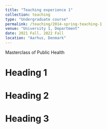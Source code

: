 ```yaml
---
title: "Teaching experience 1"
collection: teaching
type: "Undergraduate course"
permalink: /teaching/2014-spring-teaching-1
venue: "University 1, Department"
date: 2021 Fall, 2022 Fall
location: "Aarhus, Denmark"
---
```

Masterclass of Public Health

Heading 1
======

Heading 2
======

Heading 3
======
